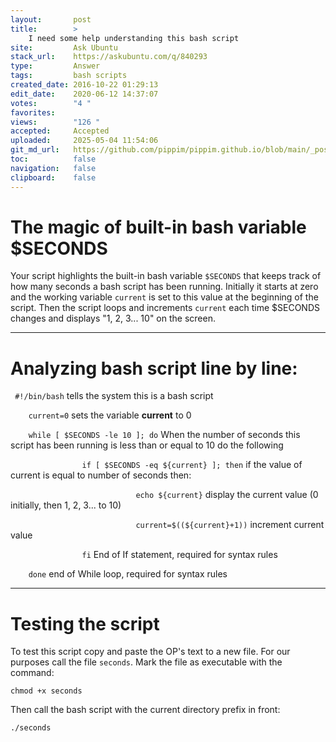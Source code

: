 ```yaml
---
layout:       post
title:        >
    I need some help understanding this bash script
site:         Ask Ubuntu
stack_url:    https://askubuntu.com/q/840293
type:         Answer
tags:         bash scripts
created_date: 2016-10-22 01:29:13
edit_date:    2020-06-12 14:37:07
votes:        "4 "
favorites:    
views:        "126 "
accepted:     Accepted
uploaded:     2025-05-04 11:54:06
git_md_url:   https://github.com/pippim/pippim.github.io/blob/main/_posts/2016/2016-10-22-I-need-some-help-understanding-this-bash-script.md
toc:          false
navigation:   false
clipboard:    false
---
```


# The magic of built-in bash variable $SECONDS

Your script highlights the built-in bash variable `$SECONDS` that keeps track of how many seconds a bash script has been running. Initially it starts at zero and the working variable `current` is set to this value at the beginning of the script. Then the script loops and increments `current` each time $SECONDS changes and displays "1, 2, 3... 10" on the screen.


----------


# Analyzing bash script line by line:

` #!/bin/bash` tells the system this is a bash script

`    current=0` sets the variable **current** to 0

`    while [ $SECONDS -le 10 ]; do` When the number of seconds this script has been running is less than or equal to 10 do the following

`                if [ $SECONDS -eq ${current} ]; then` if the value of current is equal to number of seconds then:

`                            echo ${current}` display the current value (0 initially, then 1, 2, 3... to 10)

`                            current=$((${current}+1))` increment current value

`                fi` End of If statement, required for syntax rules

`    done` end of While loop, required for syntax rules


----------


# Testing the script

To test this script copy and paste the OP's text to a new file. For our purposes call the file `seconds`. Mark the file as executable with the command:

``` 
chmod +x seconds
```

Then call the bash script with the current directory prefix in front:

``` 
./seconds
```
